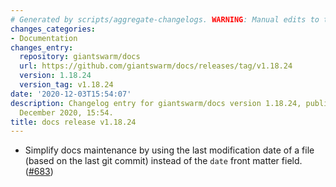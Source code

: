 ```yaml
---
# Generated by scripts/aggregate-changelogs. WARNING: Manual edits to this files will be overwritten.
changes_categories:
- Documentation
changes_entry:
  repository: giantswarm/docs
  url: https://github.com/giantswarm/docs/releases/tag/v1.18.24
  version: 1.18.24
  version_tag: v1.18.24
date: '2020-12-03T15:54:07'
description: Changelog entry for giantswarm/docs version 1.18.24, published on 03
  December 2020, 15:54.
title: docs release v1.18.24
---
```


- Simplify docs maintenance by using the last modification date of a file (based on the last git commit) instead of the `date` front matter field. ([#683](https://github.com/giantswarm/docs/pull/683))
